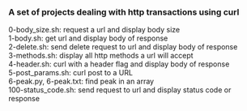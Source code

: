 ### A set of projects dealing with http transactions using curl
0-body_size.sh: request a url and display body size  
1-body.sh: get url and display body of response  
2-delete.sh: send delete request to url and display body of response  
3-methods.sh: display all http methods a url will accept  
4-header.sh: curl with a header flag and display body of response  
5-post_params.sh: curl post to a URL  
6-peak.py, 6-peak.txt: find peak in an array  
100-status_code.sh: send request to url and display status code or response  
